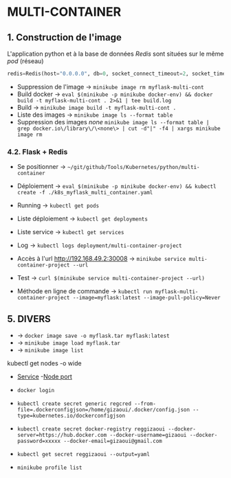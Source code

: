 # MULTI-CONTAINER


## 1. Construction de l'image

L'application python et à la base de données *Redis* sont situées sur le même *pod* (réseau)

```python
redis=Redis(host="0.0.0.0", db=0, socket_connect_timeout=2, socket_timeout=2)
```

- Suppression de l'image -> `minikube image rm myflask-multi-cont`
- Build docker -> `eval $(minikube -p minikube docker-env) && docker build -t myflask-multi-cont . 2>&1 | tee build.log`
- Build -> `minikube image build -t myflask-multi-cont .`
- Liste des images -> `minikube image ls --format table`
- Suppression des images *none* `minikube image ls --format table | grep docker.io\/library\/\<none\> | cut -d"|" -f4 | xargs minikube image rm`

### 4.2. Flask + Redis

- Se positionner -> `~/git/github/Tools/Kubernetes/python/multi-container`
- Déploiement -> `eval $(minikube -p minikube docker-env) && kubectl create -f ./k8s_myflask_multi_container.yaml`
- Running -> `kubectl get pods`
- Liste déploiement -> `kubectl get deployments`
- Liste service -> `kubectl get services`
- Log -> `kubectl logs deployment/multi-container-project` 
- Accès à l'url http://192.168.49.2:30008 -> `minikube service multi-container-project --url` 
- Test -> `curl $(minikube service multi-container-project --url)`

- Méthode en ligne de commande -> `kubectl run myflask-multi-container-project --image=myflask:latest --image-pull-policy=Never`



  
## 5. DIVERS

- -> `docker image save -o myflask.tar myflask:latest`
- -> `minikube image load myflask.tar`
- -> `minikube image list`

kubectl get nodes -o wide
- [Service](https://kubernetes.io/docs/concepts/services-networking/service/)
    -[Node port](https://kubernetes.io/docs/concepts/services-networking/service/#type-nodeport)

- `docker login`
- `kubectl create secret generic regcred --from-file=.dockerconfigjson=/home/gizaoui/.docker/config.json --type=kubernetes.io/dockerconfigjson`
- `kubectl create secret docker-registry reggizaoui --docker-server=https://hub.docker.com --docker-username=gizaoui --docker-password=xxxxx --docker-email=gizaoui@gmail.com`
- `kubectl get secret reggizaoui --output=yaml`

- `minikube profile list`

